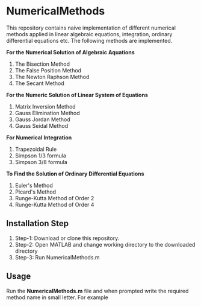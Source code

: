# NumericalMethods
This repository contains naive implementation of different numerical methods applied in linear algebraic equations, integration, ordinary differential equations etc. The following methods are implemented.

**For the Numerical Solution of Algebraic Aquations**
1. The Bisection Method
2. The False Position Method
3. The Newton Raphson Method
4. The Secant Method

**For the Numeric Solution of Linear System of Equations**
1. Matrix Inversion Method
2. Gauss Elimination Method
3. Gauss Jordan Method
4. Gauss Seidal Method

**For Numerical Integration**
1. Trapezoidal Rule
2. Simpson 1/3 formula
3. Simpson 3/8 formula

**To Find the Solution of Ordinary Differential Equations**
1. Euler's Method
2. Picard's Method
3. Runge-Kutta Method of Order 2
4. Runge-Kutta Method of Order 4

## Installation Step
1. Step-1: Download or clone this repository.
2. Step-2: Open MATLAB and change working directory to the downloaded directory
3. Step-3: Run NumericalMethods.m

## Usage
Run the **NumericalMethods.m** file and when prompted write the required method name in small letter. For example



